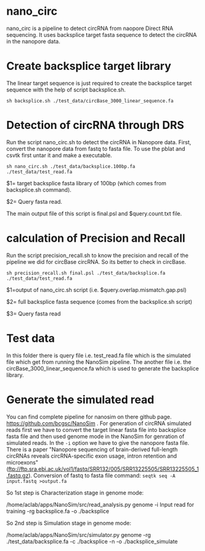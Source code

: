 # nano_circ
nano_circ is a pipeline to detect circRNA from naopore Direct RNA sequencing. It uses backsplice target fasta sequence to detect the circRNA in the nanopore data.

# Create backsplice target library
The linear target sequence is just required to create the backsplice target sequence with the help of script backsplice.sh. 

`sh backsplice.sh ./test_data/circBase_3000_linear_sequence.fa`

# Detection of circRNA through DRS
Run the script nano_circ.sh to detect the circRNA in Nanopore data. First, convert the nanopore data from fastq to fasta file. To use the pblat and csvtk first untar it and make a executable.

`sh nano_circ.sh ./test_data/backsplice.100bp.fa ./test_data/test_read.fa`

$1= target backsplice fasta library of 100bp (which comes from backsplice.sh command).

$2= Query fasta read.

The main output file of this script is final.psl and $query.count.txt file.

# calculation of Precision and Recall
Run the script precision_recall.sh to know the precision and recall of the pipeline we did for circBase circRNA. So its better to check in circBase.

`sh precision_recall.sh final.psl ./test_data/backsplice.fa ./test_data/test_read.fa`

$1=output of nano_circ.sh script (i.e. $query.overlap.mismatch.gap.psl)

$2= full backsplice fasta sequence (comes from the backsplice.sh script)

$3= Query fasta read

# Test data
In this folder there is query file i.e. test_read.fa file which is the simulated file which get from running the NanoSim pipeline. The another file i.e. the circBase_3000_linear_sequence.fa which is used to generate the backsplice library. 

# Generate the simulated read
  You can find complete pipeline for nanosim on there github page. https://github.com/bcgsc/NanoSim . For generation of circRNA simulated reads first we have to convert the target linear fasta file into backsplice fasta file and then used genome mode in the NanoSim for genration of simulated reads. In the `-i` option we have to give the nanopore fasta file. There is a paper "Nanopore sequencing of brain-derived full-length circRNAs reveals circRNA-specific exon usage, intron retention and microexons"(ftp://ftp.sra.ebi.ac.uk/vol1/fastq/SRR132/005/SRR13225505/SRR13225505_1.fastq.gz).
  Conversion of fastq to fasta file command:
  `seqtk seq -A input.fastq >output.fa` 

So 1st step is Characterization stage in genome mode:

/home/aclab/apps/NanoSim/src/read_analysis.py genome -i Input read for training -rg backsplice.fa -o ./backsplice

So 2nd step is Simulation stage in genome mode:

/home/aclab/apps/NanoSim/src/simulator.py genome -rg ./test_data/backsplice.fa -c ./backsplice -n -o ./backsplice_simulate
